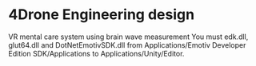 # 4Drone Engineering design

VR mental care system using brain wave measurement
You must edk.dll, glut64.dll and DotNetEmotivSDK.dll from Applications/Emotiv Developer Edition SDK/Applications to Applications/Unity/Editor.
